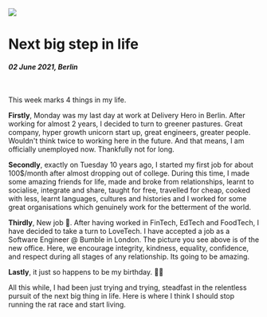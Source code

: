 <img class="img img--left img--grow" loading="lazy" src='/posts/photos/bumble.jpg' />

# Next big step in life

#### *02 June 2021, Berlin*

&nbsp;

This week marks 4 things in my life.

**Firstly**, Monday was my last day at work at Delivery Hero in Berlin. After working for almost 2 years, I decided to turn to greener pastures. Great company, hyper growth unicorn start up, great engineers, greater people. Wouldn't think twice to working here in the future. And that means, I am officially unemployed now. Thankfully not for long.

**Secondly**, exactly on Tuesday 10 years ago, I started my first job for about 100$/month after almost dropping out of college. During this time, I made some amazing friends for life, made and broke from relationships, learnt to socialise, integrate and share, taught for free, travelled for cheap, cooked with less, learnt languages, cultures and histories and I worked for some great organisations which genuinely work for the betterment of the world.

**Thirdly**, New job 🥳. After having worked in FinTech, EdTech and FoodTech, I have decided to take a turn to LoveTech. I have accepted a job as a Software Engineer @ Bumble in London. The picture you see above is of the new office. Here, we encourage integrity, kindness, equality, confidence, and respect during all stages of any relationship. Its going to be amazing.

**Lastly**, it just so happens to be my birthday. 🎉🥳

All this while, I had been just trying and trying, steadfast in the relentless pursuit of the next big thing in life. Here is where I think I should stop running the rat race and start living.
